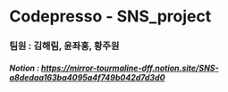 # Codepresso - SNS_project
### 팀원 : 김해림, 윤좌홍, 황주원

##### Notion : https://mirror-tourmaline-dff.notion.site/SNS-a8dedaa163ba4095a4f749b042d7d3d0
